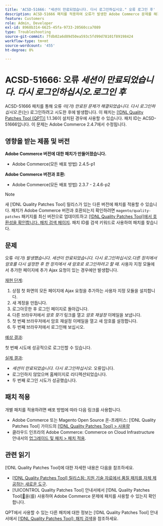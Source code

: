 ```yaml
---
title: 'ACSD-51666: "세션이 만료되었습니다. 다시 로그인하십시오." 오류 로그인 후'
description: ACSD-51666 패치를 적용하여 오류가 발생한 Adobe Commerce 문제를 해결합니다. *세션이 만료되었습니다. 다시 로그인하십시오.* 로그인하려고 시도한 후에 발생합니다.
feature: Customers
role: Admin, Developer
exl-id: 8968b314-6625-45fa-9733-20560cca7089
type: Troubleshooting
source-git-commit: 7fdb02a6d89d50ea593c5fd99d78101f89198424
workflow-type: tm+mt
source-wordcount: '455'
ht-degree: 0%

---
```


# ACSD-51666: 오류 *세션이 만료되었습니다. 다시 로그인하십시오.로그인 후*

ACSD-51666 패치를 통해 오류 *이(가) 만료된 문제가 해결되었습니다. 다시 로그인하십시오.*&#x200B;은(는) 로그인하려고 시도한 후에 발생합니다. 이 패치는 [[!DNL Quality Patches Tool (QPT)]](https://experienceleague.adobe.com/ko/docs/commerce-operations/tools/quality-patches-tool/quality-patches-tool-to-self-serve-quality-patches) 1.1.36이 설치된 경우에 사용할 수 있습니다. 패치 ID는 ACSD-51666입니다. 이 문제는 Adobe Commerce 2.4.7에서 수정됩니다.

## 영향을 받는 제품 및 버전

**Adobe Commerce 버전에 대한 패치가 만들어졌습니다.**

* Adobe Commerce(모든 배포 방법) 2.4.5-p1

**Adobe Commerce 버전과 호환:**

* Adobe Commerce(모든 배포 방법) 2.3.7 - 2.4.6-p2

>[!NOTE]
>
>새 [!DNL Quality Patches Tool] 릴리스가 있는 다른 버전에 패치를 적용할 수 있습니다. 패치가 Adobe Commerce 버전과 호환되는지 확인하려면 `magento/quality-patches` 패키지를 최신 버전으로 업데이트하고 [[!DNL Quality Patches Tool]에서 호환성을 확인합니다. 패치 검색 페이지](https://experienceleague.adobe.com/tools/commerce-quality-patches/index.html?lang=ko). 패치 ID를 검색 키워드로 사용하여 패치를 찾습니다.

## 문제

오류 *이(가) 발생했습니다. 세션이 만료되었습니다. 다시 로그인하십시오.다른 장치에서 암호를 다시 설정한 후 한 장치에서 새 암호로 로그인하려고 할 때*. 사용자 지정 모듈에서 추가한 페이지에 추가 Ajax 요청이 있는 경우에만 발생합니다.

<u>재현 단계</u>:

1. 상점 첫 화면의 모든 페이지에 Ajax 요청을 추가하는 사용자 지정 모듈을 설치합니다.
1. 새 계정을 만듭니다.
1. 로그아웃한 후 로그인 페이지로 돌아갑니다.
1. 다른 브라우저에서 *암호 찾기* 링크를 열고 *암호 재설정* 이메일을 보냅니다.
1. 첫 번째 브라우저에서 암호 재설정 이메일을 열고 새 암호를 설정합니다.
1. 두 번째 브라우저에서 로그인해 보십시오.

<u>예상 결과</u>:

첫 번째 시도에 성공적으로 로그인할 수 있습니다.

<u>실제 결과</u>:

* *세션이 만료되었습니다. 다시 로그인하십시오.* 오류입니다.
* 로그인하지 않았으며 홈페이지로 리디렉션되었습니다.
* 두 번째 로그인 시도가 성공했습니다.

## 패치 적용

개별 패치를 적용하려면 배포 방법에 따라 다음 링크를 사용합니다.

* Adobe Commerce 또는 Magento Open Source 온-프레미스: [!DNL Quality Patches Tool] 가이드의 [[!DNL Quality Patches Tool] > 사용량](/help/tools/quality-patches-tool/usage.md)
* 클라우드 인프라의 Adobe Commerce: Commerce on Cloud Infrastructure 안내서의 [업그레이드 및 패치 > 패치 적용](https://experienceleague.adobe.com/docs/commerce-cloud-service/user-guide/develop/upgrade/apply-patches.html?lang=ko).

## 관련 읽기

[!DNL Quality Patches Tool]에 대한 자세한 내용은 다음을 참조하세요.

* [[!DNL Quality Patches Tool] 릴리스됨: 지원 기술 자료에서 품질 패치를 자체 제공하는 새로운 도구](https://experienceleague.adobe.com/ko/docs/commerce-operations/tools/quality-patches-tool/quality-patches-tool-to-self-serve-quality-patches).
* [!UICONTROL Quality Patches Tool] 안내서에서  [!DNL Quality Patches Tool][&#128279;](/help/tools/quality-patches-tool/patches-available-in-qpt/check-patch-for-magento-issue-with-magento-quality-patches.md)을(를) 사용하여 Adobe Commerce 문제에 패치를 사용할 수 있는지 확인합니다.


QPT에서 사용할 수 있는 다른 패치에 대한 정보는 [!DNL Quality Patches Tool] 안내서에서 [[!DNL Quality Patches Tool]: 패치 검색](https://experienceleague.adobe.com/tools/commerce-quality-patches/index.html?lang=ko)을 참조하세요.
